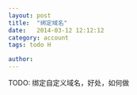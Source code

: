 ```yaml
---
layout: post
title:  "绑定域名"
date:   2014-03-12 12:12:12
category: account
tags: todo H

author: 
---
```


TODO: 绑定自定义域名，好处，如何做
